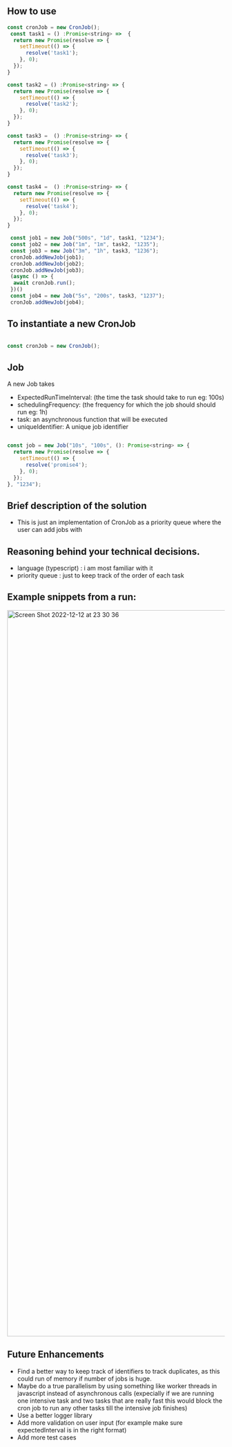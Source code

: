 ## How to use

```javascript
const cronJob = new CronJob();
 const task1 = () :Promise<string> =>  {
  return new Promise(resolve => {
    setTimeout(() => {
      resolve('task1');
    }, 0);
  });
}

const task2 = () :Promise<string> => {
  return new Promise(resolve => {
    setTimeout(() => {
      resolve('task2');
    }, 0);
  });
}

const task3 =  () :Promise<string> => {
  return new Promise(resolve => {
    setTimeout(() => {
      resolve('task3');
    }, 0);
  });
}

const task4 =  () :Promise<string> => {
  return new Promise(resolve => {
    setTimeout(() => {
      resolve('task4');
    }, 0);
  });
}

 const job1 = new Job("500s", "1d", task1, "1234");
 const job2 = new Job("1m", "1m", task2, "1235");
 const job3 = new Job("3m", "1h", task3, "1236");
 cronJob.addNewJob(job1);
 cronJob.addNewJob(job2);
 cronJob.addNewJob(job3);
 (async () => {
  await cronJob.run();
 })()
 const job4 = new Job("5s", "200s", task3, "1237");
 cronJob.addNewJob(job4);

```

## To instantiate a new CronJob

```javascript

const cronJob = new CronJob();

```

## Job
A new Job takes 
- ExpectedRunTimeInterval: (the time the task should take to run eg: 100s)
- schedulingFrequency: (the frequency for which the job should should run eg: 1h)
- task: an asynchronous function that will be executed
- uniqueIdentifier: A unique job identifier

```javascript

const job = new Job("10s", "100s", (): Promise<string> => {
  return new Promise(resolve => {
    setTimeout(() => {
      resolve('promise4');
    }, 0);
  });
}, "1234"); 

```


## Brief description of the solution
- This is just an implementation of CronJob as a priority queue 
  where the user can add jobs with 

## Reasoning behind your technical decisions.
- language (typescript) : i am most familiar with it
- priority queue : just to keep track of the order of each task

## Example snippets from a run:
<img width="1680" alt="Screen Shot 2022-12-12 at 23 30 36" src="https://user-images.githubusercontent.com/11944690/207158763-9da462af-8f36-43fd-84f4-b2ffbeecd7fe.png">


## Future Enhancements
- Find a better way to keep track of identifiers to track duplicates, as this could run of memory if number of jobs is huge.
- Maybe do a true parallelism by using something like worker threads in javascript instead of asynchronous calls (expecially if we are running one intensive task and two tasks that are really fast this would block the cron job to run any other tasks till the intensive job finishes)
- Use a better logger library
- Add more validation on user input (for example make sure expectedInterval is in the right format)
- Add more test cases

